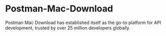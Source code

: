 # Postman-Mac-Download
Postman Mac Download has established itself as the go-to platform for API development, trusted by over 25 million developers globally.
